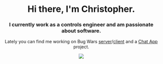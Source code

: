 <div align=center>
  <h1>Hi there, I'm Christopher.</h1>

  <h3>I currently work as a controls engineer and am passionate about software.</h3>

Lately you can find me working on Bug Wars [server](https://github.com/yuneKim/bug-wars-server)/[client](https://github.com/yuneKim/bug-wars-client) and a [Chat App](https://github.com/Ferrington/chat-app) project.


  <a href="https://skillicons.dev">
    <img src="https://skillicons.dev/icons?i=js,ts,vue,react,java,spring,postgres,py&perline=4" />
  </a>
</div>
